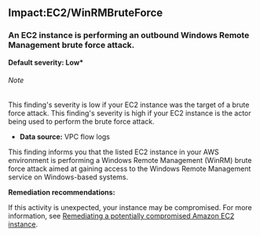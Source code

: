 Impact:EC2/WinRMBruteForce
--------------------------

### An EC2 instance is performing an outbound Windows Remote Management brute force attack.

**Default severity: Low\***

###### Note

This finding's severity is low if your EC2 instance was the target of a brute force attack. This finding's severity is high if your EC2 instance is the actor being used to perform the brute force attack.

* **Data source:** VPC flow logs

This finding informs you that the listed EC2 instance in your AWS environment is performing a Windows Remote Management (WinRM) brute force attack aimed at gaining access to the Windows Remote Management service on Windows-based systems.

**Remediation recommendations:**

If this activity is unexpected, your instance may be compromised. For more information, see [Remediating a potentially compromised Amazon EC2 instance](https://docs.aws.amazon.com/guardduty/latest/ug/compromised-ec2.html).